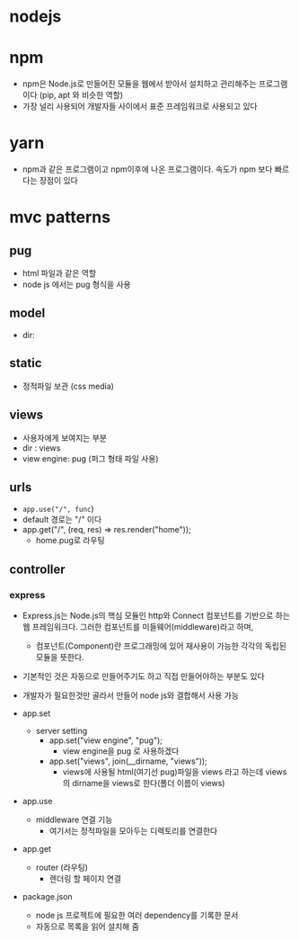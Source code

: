 # nodejs

# npm
* npm은 Node.js로 만들어진 모듈을 웹에서 받아서 설치하고 관리해주는 프로그램이다 (pip, apt 와 비슷한 역할)
* 가장 널리 사용되어 개발자들 사이에서 표준 프레임워크로 사용되고 있다
# yarn
* npm과 같은 프로그램이고 npm이후에 나온 프로그램이다. 속도가 npm 보다 빠르다는 장점이 있다

# mvc patterns

## pug
* html 파일과 같은 역할 
* node js 에서는 pug 형식을 사용 

## model
* dir:

## static
* 정적파일 보관 (css media)

## views
* 사용자에게 보여지는 부분 
* dir : views
* view engine: pug  (퍼그 형태 파일 사용)

## urls
* `app.use("/", func`)
* default 경로는 "/" 이다
* app.get("/", (req, res) => res.render("home"));
    * home.pug로 라우팅 

## controller

### express
* Express.js는 Node.js의 핵심 모듈인 http와 Connect 컴포넌트를 기반으로 하는 웹 프레임워크다. 그러한 컴포넌트를 미들웨어(middleware)라고 하며,
    * 컴포넌트(Component)란 프로그래밍에 있어 재사용이 가능한 각각의 독립된 모듈을 뜻한다. 
* 기본적인 것은 자동으로 만들어주기도 하고 직접 만들어야하는 부분도 있다
* 개발자가 필요한것만 골라서 만들어 node js와 결합해서 사용 가능

* app.set
    * server setting
        * app.set("view engine", "pug");
            * view engine을 pug 로 사용하겠다 
        * app.set("views", join(__dirname, "views"));
            * views에 사용될 html(여기선 pug)파일을 views 라고 하는데 views의 dirname을 views로 한다(폴더 이름이 views)
* app.use
    * middleware 연결 기능
        * 여기서는 정적파일을 모아두는 디렉토리를 연결한다
* app.get
    * router (라우팅)
        * 렌더링 할 페이지 연결

* package.json
    * node js 프로젝트에 필요한 여러 dependency를 기록한 문서
    * 자동으로 목록을 읽어 설치해 줌
